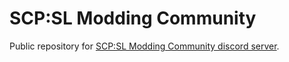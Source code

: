 # SCP:SL Modding Community

Public repository for [SCP:SL Modding Community discord server](https://discord.gg/fVRbvpmk49).
